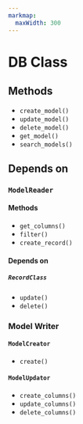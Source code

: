 ```yaml
---
markmap:
  maxWidth: 300
---
```


# DB Class

## Methods
- `create_model()`
- `update_model()`
- `delete_model()`
- `get_model()`
- `search_models()`

## Depends on

### `ModelReader`

#### Methods
- `get_columns()`
- `filter()`
- `create_record()`

#### Depends on

##### `RecordClass`
- `update()`
- `delete()`

### Model Writer

#### `ModelCreator`
- `create()`

#### `ModelUpdator`
- `create_columns()`
- `update_columns()`
- `delete_columns()`



